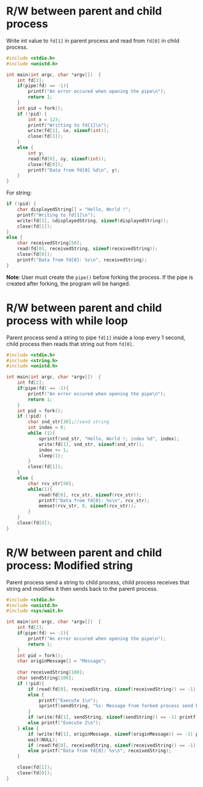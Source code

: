 # R/W between parent and child process

Write int value to ``fd[1]`` in parent process and read from ``fd[0]`` in child process.

```c
#include <stdio.h>
#include <unistd.h>

int main(int argc, char *argv[])  {
	int fd[2];
	if(pipe(fd) == -1){
		printf("An error occured when opening the pipe\n");
		return 1;
	}
	int pid = fork();
	if (!pid) {
		int x = 123;
		printf("Writting to fd[1]\n");
		write(fd[1], &x, sizeof(int));
		close(fd[1]);
	}	
	else {
		int y;
		read(fd[0], &y, sizeof(int));
		close(fd[0]);
		printf("Data from fd[0] %d\n", y);
	}	
}
```

For string:

```c
if (!pid) {
	char displayedString[] = "Hello, World !";
	printf("Writing to fd[1]\n");
	write(fd[1], &displayedString, sizeof(displayedString));
	close(fd[1]);
}	
else {
	char receivedString[50];
	read(fd[0], receivedString, sizeof(receivedString));
	close(fd[0]);
	printf("Data from fd[0]: %s\n", receivedString);
}	
```

**Note**: User must create the ``pipe()`` before forking the process. If the pipe is created after forking, the program will be hanged.

# R/W between parent and child process with while loop

Parent process send a string to pipe ``fd[1]`` inside a loop every 1 second, child process then reads that string out from ``fd[0]``.

```c
#include <stdio.h>
#include <string.h>
#include <unistd.h>

int main(int argc, char *argv[])  {
	int fd[2];
	if(pipe(fd) == -1){
		printf("An error occured when opening the pipe\n");
		return 1;
	}
	int pid = fork();
	if (!pid) {
        char snd_str[30];//send string
        int index = 0;
        while (1){
            sprintf(snd_str, "Hello, World !; index %d", index);
            write(fd[1], snd_str, sizeof(snd_str));
            index += 1;
            sleep(1);
        }
        close(fd[1]);
    }	
    else {
        char rcv_str[50];
        while(1){
            read(fd[0], rcv_str, sizeof(rcv_str));
            printf("Data from fd[0]: %s\n", rcv_str);
            memset(rcv_str, 0, sizeof(rcv_str));
        }
    }	
    close(fd[0]);
}
```

# R/W between parent and child process: Modified string

Parent process send a string to child process, child process receives that string and modifies it then sends back to the parent process.

```c
#include <stdio.h>
#include <unistd.h>
#include <sys/wait.h>

int main(int argc, char *argv[])  {
	int fd[2];
	if(pipe(fd) == -1){
		printf("An error occured when opening the pipe\n");
		return 1;
	}
	int pid = fork();
	char originMessage[] = "Message";
	
	char receivedString[100];
	char sendString[100];
	if (!pid){
		if (read(fd[0], receivedString, sizeof(receivedString)) == -1) printf("Unable to read data from fd[0]");
		else {
			printf("Execute 1\n");
			sprintf(sendString, "%s: Message from forked process send back to origin message", receivedString);
		}
		if (write(fd[1], sendString, sizeof(sendString)) == -1) printf("Unable to write data to fd[1]");
		else printf("Execute 2\n");
	} else {
		if (write(fd[1], originMessage, sizeof(originMessage)) == -1) printf("Unable to write data to fd[1]");
		wait(NULL);
		if (read(fd[0], receivedString, sizeof(receivedString)) == -1) printf("Unable to read data from fd[0]");	
		else printf("Data from fd[0]: %s\n", receivedString);
	}

	close(fd[1]);
	close(fd[0]);
}
```
